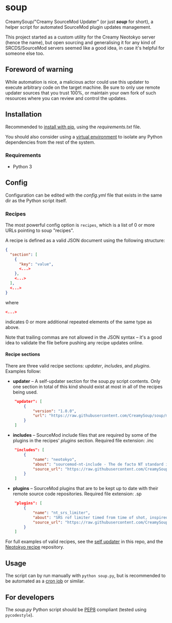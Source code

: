# soup
CreamySoup/"Creamy SourceMod Updater" (or just **_soup_** for short), a helper script for automated SourceMod plugin updates management.

This project started as a custom utility for the Creamy Neotokyo server (hence the name), but open sourcing and generalising it for any kind of SRCDS/SourceMod servers seemed like a good idea, in case it's helpful for someone else too.

## Foreword of warning
While automation is nice, a malicious actor could use this updater to execute arbitrary code on the target machine. Be sure to only use remote updater sources that you trust 100%, or maintain your own fork of such resources where you can review and control the updates.

## Installation
Recommended to [install with pip](https://pip.pypa.io/en/stable/cli/pip_install/), using the _requirements.txt_ file.

You should also consider using a [virtual environment](https://docs.python.org/3/library/venv.html) to isolate any Python dependencies from the rest of the system.

### Requirements
* Python 3

## Config
Configuration can be edited with the _config.yml_ file that exists in the same dir as the Python script itself.

### Recipes
The most powerful config option is `recipes`, which is a list of 0 or more URLs pointing to soup "recipes".

A recipe is defined as a valid JSON document using the following structure:
```json
{
  "section": [
    {
      "key": "value",
      <...>
    },
    <...>
  ],
  <...>
}
```

where

```json
<...>
```

indicates 0 or more additional repeated elements of the same type as above.

Note that trailing commas are not allowed in the JSON syntax – it's a good idea to validate the file before pushing any recipe updates online.

#### Recipe sections

There are three valid recipe sections: _updater_, _includes_, and _plugins_. Examples follow:

* **updater** – A self-updater section for the soup.py script contents. Only one section in total of this kind should exist at most in all of the recipes being used.

```json
	"updater": [
		{
			"version": "1.0.0",
			"url": "https://raw.githubusercontent.com/CreamySoup/soup/main/soup.py"
		}
	]
```

* **includes** – SourceMod include files that are required by some of the plugins in the recipes' _plugins_ section. Required file extension: .inc

```json
	"includes": [
		{
			"name": "neotokyo",
			"about": "sourcemod-nt-include - The de facto NT standard include.",
			"source_url": "https://raw.githubusercontent.com/CreamySoup/sourcemod-nt-include/master/scripting/include/neotokyo.inc"
		}
	]
```

* **plugins** – SourceMod plugins that are to be kept up to date with their remote source code repositories. Required file extension: .sp

```json
	"plugins": [
		{
			"name": "nt_srs_limiter",
			"about": "SRS rof limiter timed from time of shot, inspired by Rain's nt_quickswitchlimiter.",
			"source_url": "https://raw.githubusercontent.com/CreamySoup/nt-srs-limiter/master/scripting/nt_srs_limiter.sp"
		}
	]
```

For full examples of valid recipes, see the [self updater](recipe_selfupdate.json) in this repo, and the [Neotokyo recipe](https://github.com/CreamySoup/recipe-neotokyo) repository.

## Usage
The script can by run manually with `python soup.py`, but is recommended to be automated as a [cron job](https://en.wikipedia.org/wiki/Cron) or similar.

## For developers
The _soup.py_ Python script should be [PEP8](https://www.python.org/dev/peps/pep-0008/) compliant (tested using `pycodestyle`).
